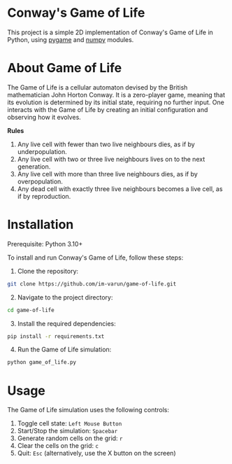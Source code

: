 # Conway's Game of Life

This project is a simple 2D implementation of Conway's Game of Life in Python, using [pygame](https://www.pygame.org/news) and [numpy](https://numpy.org/) modules.  

# About Game of Life

The Game of Life is a cellular automaton devised by the British mathematician John Horton Conway. It is a zero-player game, meaning that its evolution is determined by its initial state, requiring no further input. One interacts with the Game of Life by creating an initial configuration and observing how it evolves.  

**Rules**
1. Any live cell with fewer than two live neighbours dies, as if by underpopulation.  
2. Any live cell with two or three live neighbours lives on to the next generation.  
3. Any live cell with more than three live neighbours dies, as if by overpopulation.  
4. Any dead cell with exactly three live neighbours becomes a live cell, as if by reproduction.  

# Installation

Prerequisite: Python 3.10+

To install and run Conway's Game of Life, follow these steps:

1. Clone the repository:
```sh
git clone https://github.com/im-varun/game-of-life.git
```

2. Navigate to the project directory:
```sh
cd game-of-life
```

3. Install the required dependencies:
```sh
pip install -r requirements.txt
```

4. Run the Game of Life simulation:
```sh
python game_of_life.py
```

# Usage

The Game of Life simulation uses the following controls:
1. Toggle cell state: `Left Mouse Button`
2. Start/Stop the simulation: `Spacebar`
3. Generate random cells on the grid: `r`
4. Clear the cells on the grid: `c`
5. Quit: `Esc` (alternatively, use the X button on the screen)